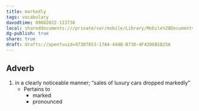 ```yaml
---
title: markedly
tags: vocabulary
davodtime: 09082022-113736
local: shareddocuments:///private/var/mobile/Library/Mobile%20Documents/iCloud~md~obsidian/Documents/OBSHIDDIAN/drafts/97307653-17A4-444B-B73D-4F4206B1B25A.md
dg-publish: true
share: true
draft: drafts://open?uuid=97307653-17A4-444B-B73D-4F4206B1B25A
---
```



## Adverb

1. in a clearly noticeable manner; “sales of luxury cars dropped markedly”
	- Pertains to
		- marked
		- pronounced

